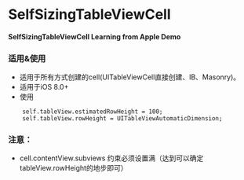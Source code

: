 # SelfSizingTableViewCell

#### SelfSizingTableViewCell Learning from Apple Demo   

### 适用&使用
* 适用于所有方式创建的cell(UITableViewCell直接创建、IB、Masonry)。
* 适用于iOS 8.0+
* 使用
```
    self.tableView.estimatedRowHeight = 100;
    self.tableView.rowHeight = UITableViewAutomaticDimension;
```

### 注意：
* cell.contentView.subviews 约束必须设置满（达到可以确定tableView.rowHeight的地步即可）
